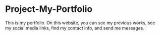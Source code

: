 # Project-My-Portfolio
This is my portfolio. On this website, you can see my previous works, see my social media links, find my contact info,  and send me messages.

